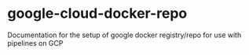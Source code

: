 # google-cloud-docker-repo
Documentation for the setup of google docker registry/repo for use with pipelines on GCP
